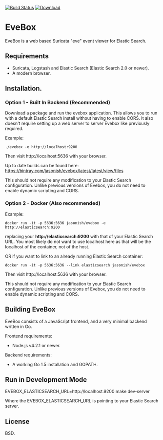 [![Build Status](https://travis-ci.org/jasonish/evebox.svg?branch=master)](https://travis-ci.org/jasonish/evebox)
[![Download](https://api.bintray.com/packages/jasonish/evebox/latest/images/download.svg) ](https://bintray.com/jasonish/evebox/latest/latest/view/files)

# EveBox

EveBox is a web based Suricata "eve" event viewer for Elastic Search.

## Requirements

- Suricata, Logstash and Elastic Search (Elastic Search 2.0 or newer).
- A modern browser.

## Installation.

### Option 1 - Built In Backend (Recommended)

Download a package and run the evebox application. This allows you to
run with a default Elastic Search install without having to enable
CORS. It also doesn't require setting up a web server to server Evebox
like previously required.

Example:

    ./evebox -e http://localhost:9200

Then visit http://localhost:5636 with your browser.

Up to date builds can be found here:
https://bintray.com/jasonish/evebox/latest/latest/view/files

This should not require any modification to your Elastic Search
configuration. Unlike previous versions of Evebox, you do not need to
enable dynamic scripting and CORS.

### Option 2 - Docker (Also recommended)

Example:

```
docker run -it -p 5636:5636 jasonish/evebox -e http://elasticsearch:9200
```

replacing your __http://elasticsearch:9200__ with that of your Elastic
Search URL. You most likely do not want to use localhost here as that
will be the localhost of the container, not of the host.

OR if you want to link to an already running Elastic Search container:

```
docker run -it -p 5636:5636 --link elasticsearch jasonish/evebox
```

Then visit http://localhost:5636 with your browser.

This should not require any modification to your Elastic Search
configuration. Unlike previous versions of Evebox, you do not need to
enable dynamic scripting and CORS.

## Building EveBox

EveBox consists of a JavaScript frontend, and a very minimal backend
written in Go.

Frontend requirements:

* Node.js v4.2.1 or newer.

Backend requirements:

* A working Go 1.5 installation and GOPATH.

## Run in Development Mode

EVEBOX_ELASTICSEARCH_URL=http://localhost:9200 make dev-server

Where the EVEBOX_ELASTICSEARCH_URL is pointing to your Elastic Search
server.

## License

BSD.
